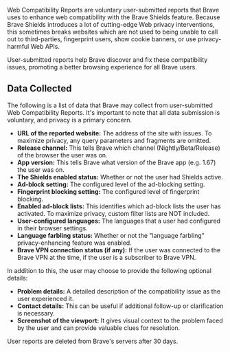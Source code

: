 Web Compatibility Reports are voluntary user-submitted reports that Brave uses to enhance web compatibility with the Brave Shields feature. Because Brave Shields introduces a lot of cutting-edge Web privacy interventions, this sometimes breaks websites which are not used to being unable to call out to third-parties, fingerprint users, show cookie banners, or use privacy-harmful Web APIs.

User-submitted reports help Brave discover and fix these compatibility issues, promoting a better browsing experience for all Brave users.

## Data Collected

The following is a list of data that Brave may collect from user-submitted Web Compatibility Reports. It's important to note that all data submission is voluntary, and privacy is a primary concern. 

- **URL of the reported website:** The address of the site with issues. To maximize privacy, any query parameters and fragments are omitted.
- **Release channel:** This tells Brave which channel (Nightly/Beta/Release) of the browser the user was on.
- **App version:** This tells Brave what version of the Brave app (e.g. 1.67) the user was on.
- **The Shields enabled status:** Whether or not the user had Shields active.
- **Ad-block setting:** The configured level of the ad-blocking setting.
- **Fingerprint blocking setting:** The configured level of fingerprint blocking.
- **Enabled ad-block lists:** This identifies which ad-block lists the user has activated. To maximize privacy, custom filter lists are NOT included.
- **User-configured languages:** The languages that a user had configured in their browser settings.
- **Language farbling status:** Whether or not the "language farbling" privacy-enhancing feature was enabled.
- **Brave VPN connection status (if any):** If the user was connected to the Brave VPN at the time, if the user is a subscriber to Brave VPN.

In addition to this, the user may choose to provide the following optional details:

- **Problem details:** A detailed description of the compatibility issue as the user experienced it.
- **Contact details:** This can be useful if additional follow-up or clarification is necessary.
- **Screenshot of the viewport:** It gives visual context to the problem faced by the user and can provide valuable clues for resolution.

User reports are deleted from Brave's servers after 30 days.